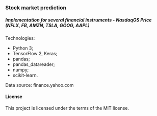 ### Stock market prediction
##### Implementation for several financial instruments - NasdaqGS Price (NFLX, FB, AMZN, TSLA, GOOG, AAPL)

Technologies:
- Python 3;
- TensorFlow 2, Keras;
- pandas;
- pandas_datareader;
- numpy;
- scikit-learn.

Data source:
finance.yahoo.com

#### License

This project is licensed under the terms of the MIT license.